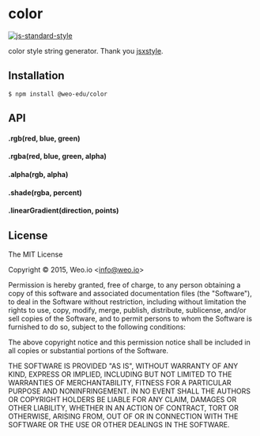 
# color

[![js-standard-style](https://img.shields.io/badge/code%20style-standard-brightgreen.svg?style=flat)](https://github.com/feross/standard)

color style string generator. Thank you [jsxstyle](https://github.com/petehunt/jsxstyle).

## Installation

    $ npm install @weo-edu/color


## API


#### .rgb(red, blue, green)

#### .rgba(red, blue, green, alpha)

#### .alpha(rgb, alpha)

#### .shade(rgba, percent)

#### .linearGradient(direction, points)

## License

The MIT License

Copyright &copy; 2015, Weo.io &lt;info@weo.io&gt;

Permission is hereby granted, free of charge, to any person obtaining a copy of this software and associated documentation files (the "Software"), to deal in the Software without restriction, including without limitation the rights to use, copy, modify, merge, publish, distribute, sublicense, and/or sell copies of the Software, and to permit persons to whom the Software is furnished to do so, subject to the following conditions:

The above copyright notice and this permission notice shall be included in all copies or substantial portions of the Software.

THE SOFTWARE IS PROVIDED "AS IS", WITHOUT WARRANTY OF ANY KIND, EXPRESS OR IMPLIED, INCLUDING BUT NOT LIMITED TO THE WARRANTIES OF MERCHANTABILITY, FITNESS FOR A PARTICULAR PURPOSE AND NONINFRINGEMENT. IN NO EVENT SHALL THE AUTHORS OR COPYRIGHT HOLDERS BE LIABLE FOR ANY CLAIM, DAMAGES OR OTHER LIABILITY, WHETHER IN AN ACTION OF CONTRACT, TORT OR OTHERWISE, ARISING FROM, OUT OF OR IN CONNECTION WITH THE SOFTWARE OR THE USE OR OTHER DEALINGS IN THE SOFTWARE.
